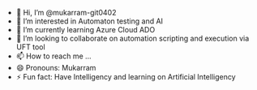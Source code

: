 - 👋 Hi, I’m @mukarram-git0402
- 👀 I’m interested in Automaton testing and AI
- 🌱 I’m currently learning Azure Cloud ADO
- 💞️ I’m looking to collaborate on automation scripting and execution via UFT tool
- 📫 How to reach me ...
- 😄 Pronouns: Mukarram
- ⚡ Fun fact: Have Intelligency and learning on Artificial Intelligency

<!---
mukarram-git0402/mukarram-git0402 is a ✨ special ✨ repository because its `README.md` (this file) appears on your GitHub profile.
You can click the Preview link to take a look at your changes.
--->
